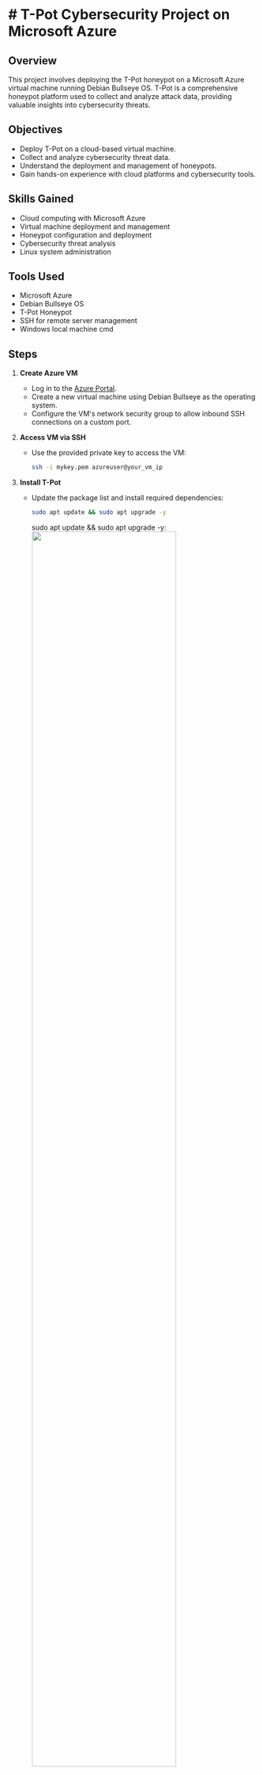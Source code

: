 # # T-Pot Cybersecurity Project on Microsoft Azure

## Overview

This project involves deploying the T-Pot honeypot on a Microsoft Azure virtual machine running Debian Bullseye OS. T-Pot is a comprehensive honeypot platform used to collect and analyze attack data, providing valuable insights into cybersecurity threats.

## Objectives

- Deploy T-Pot on a cloud-based virtual machine.
- Collect and analyze cybersecurity threat data.
- Understand the deployment and management of honeypots.
- Gain hands-on experience with cloud platforms and cybersecurity tools.

## Skills Gained

- Cloud computing with Microsoft Azure
- Virtual machine deployment and management
- Honeypot configuration and deployment
- Cybersecurity threat analysis
- Linux system administration

## Tools Used

- Microsoft Azure
- Debian Bullseye OS
- T-Pot Honeypot
- SSH for remote server management
- Windows local machine cmd

## Steps

1. **Create Azure VM**
   - Log in to the [Azure Portal](https://portal.azure.com).
   - Create a new virtual machine using Debian Bullseye as the operating system.
   - Configure the VM's network security group to allow inbound SSH connections on a custom port.

2. **Access VM via SSH**
   - Use the provided private key to access the VM:
     ```sh
     ssh -i mykey.pem azureuser@your_vm_ip
     ```

3. **Install T-Pot**
   - Update the package list and install required dependencies:
     ```sh
     sudo apt update && sudo apt upgrade -y
     ```
     sudo apt update && sudo apt upgrade -y: <br/>
     <img src="https://imgur.com/yRtwONQ" height="80%" width="80%"/>
     <br />
   - Follow the [official T-Pot installation guide](https://github.com/telekom-security/tpotce) to install T-Pot.

4. **Configure Network Security Group**
   - Add inbound port rules for necessary ports (e.g., 64295 for SSH, 80 and 443 for web access) in the Azure Portal.

5. **Access T-Pot Web Interface**
   - After installation, reboot the VM and access the T-Pot web interface using the VM's public IP address and the appropriate port (default is `64297`).

6. **Analyze Threat Data**
   - Use the T-Pot dashboard to monitor and analyze incoming attack data.

## Troubleshooting

- **SSH Access**: Verify the correct SSH port and ensure your private key has appropriate permissions.

## Conclusion

By completing this project, you have successfully deployed a honeypot on a cloud platform, gained valuable cybersecurity skills, and understood the importance of threat analysis in protecting against cyber attacks.

---

Feel free to contribute to this project by forking the repository and submitting pull requests!

## License

This project is licensed under the MIT License. See the LICENSE file for details.


